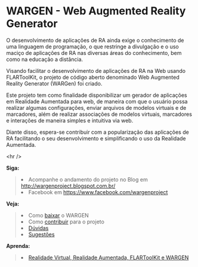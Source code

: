 # WARGEN - Web Augmented Reality Generator #

<p>
O desenvolvimento de aplicações de RA ainda exige o conhecimento de uma linguagem de programação, o que restringe a divulgação e o uso maciço de aplicações de RA nas diversas áreas do conhecimento, bem como na educação a distância.<br>
</p>

<p>
Visando facilitar o desenvolvimento de aplicações de RA na Web usando FLARToolKit, o projeto de código aberto denominado Web Augmented Reality Generator (WARGen) foi criado.<br>
</p>

<p>
Este projeto tem como finalidade disponibilizar um gerador de aplicações em Realidade Aumentada para web, de maneira com que o usuário possa realizar algumas configurações, enviar arquivos de modelos virtuais e de marcadores, além de realizar associações de modelos virtuais, marcadores e interações de maneira simples e intuitiva via web.<br>
</p>

<p>
Diante disso, espera-se contribuir com a popularização das aplicações de RA facilitando o seu desenvolvimento e simplificando o uso da Realidade Aumentada.<br>
</p>



&lt;hr /&gt;



<b>Siga:</b>
> <ul>
<blockquote><li>Acompanhe o andamento do projeto no Blog em <a href='http://wargenproject.blogspot.com.br/'><a href='http://wargenproject.blogspot.com.br/'>http://wargenproject.blogspot.com.br/</a></a></li>
<li>Facebook em <a href='https://www.facebook.com/wargenproject'><a href='https://www.facebook.com/wargenproject'>https://www.facebook.com/wargenproject</a></a> </li>
</blockquote><blockquote></ul></blockquote>

<b>Veja:</b>
> <ul>
<blockquote><li>Como <a href='https://code.google.com/p/wargen/wiki/Baixar'>baixar</a> o WARGEN</li>
<li>Como <a href='https://code.google.com/p/wargen/wiki/Contribuir'>contribuir</a> para o projeto</li>
<li><a href='https://code.google.com/p/wargen/wiki/Duvidas'>Dúvidas</a></li>
<li><a href='https://code.google.com/p/wargen/wiki/Sugestoes'>Sugestões</a></li>
</blockquote><blockquote></ul></blockquote>


<b>Aprenda:</b>
> <ul>
<blockquote><li><a href='https://wargen.googlecode.com/files/levrangeles-monografia-final.pdf'>Realidade Virtual, Realidade Aumentada, FLARToolKit e WARGEN</a></li>
</blockquote><blockquote></ul>